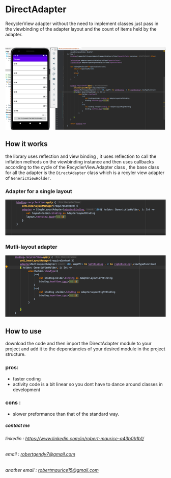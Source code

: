 # DirectAdapter
RecyclerView adapter without the need to implement classes
just pass in the viewbinding of the adapter layout and the count of items held by the adapter. <br /> <br />

![alt text](https://github.com/robertgendy7/DirectAdapter/blob/master/Screen%20Shot%202021-04-07%20at%204.48.31%20PM.png)

## How it works 
the library uses reflection and view binding , it uses reflection to call the inflation methods
on the viewbinding instance and then uses callbacks according to the cycle of the RecyclerView.Adapter 
class , the base class for all the adapter is the ```DirectAdapter``` class which is a recyler view adapter 
of ```GenericViewHolder```.

### Adapter for a single layout
![alt text](https://github.com/robertgendy7/DirectAdapter/blob/master/Screen%20Shot%202021-04-07%20at%204.54.38%20PM.png)


### Mutli-layout adapter
![alt text](https://github.com/robertgendy7/DirectAdapter/blob/master/Screen%20Shot%202021-04-07%20at%204.54.54%20PM.png)

## How to use
download the code and then import the DirectAdapter module to your project and add it to the dependancies 
of your desired module in the project structure.

### pros: 
- faster coding
- activity code is a bit linear so you dont have to dance around classes in development

### cons :
- slower preformance than that of the standard way.

##### contact me 
###### linkedin : https://www.linkedin.com/in/robert-maurice-a43b0b1b1/ <br />
###### email : robertgendy7@gmail.com <br />
###### another email : robertmaurice15@gmail.com <br />





